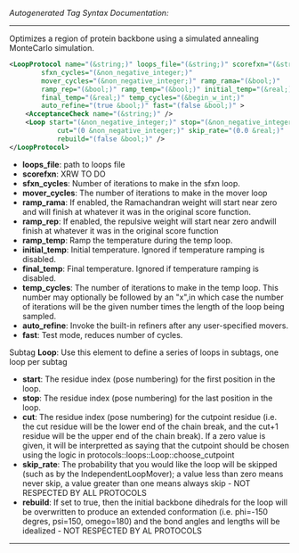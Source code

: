 _Autogenerated Tag Syntax Documentation:_

---
Optimizes a region of protein backbone using a simulated annealing MonteCarlo simulation.

```xml
<LoopProtocol name="(&string;)" loops_file="(&string;)" scorefxn="(&string;)"
        sfxn_cycles="(&non_negative_integer;)"
        mover_cycles="(&non_negative_integer;)" ramp_rama="(&bool;)"
        ramp_rep="(&bool;)" ramp_temp="(&bool;)" initial_temp="(&real;)"
        final_temp="(&real;)" temp_cycles="(&begin_w_int;)"
        auto_refine="(true &bool;)" fast="(false &bool;)" >
    <AcceptanceCheck name="(&string;)" />
    <Loop start="(&non_negative_integer;)" stop="(&non_negative_integer;)"
            cut="(0 &non_negative_integer;)" skip_rate="(0.0 &real;)"
            rebuild="(false &bool;)" />
</LoopProtocol>
```

-   **loops_file**: path to loops file
-   **scorefxn**: XRW TO DO
-   **sfxn_cycles**: Number of iterations to make in the sfxn loop.
-   **mover_cycles**: The number of iterations to make in the mover loop
-   **ramp_rama**: If enabled, the Ramachandran weight will start near zero and will finish at whatever it was in the original score function.
-   **ramp_rep**: If enabled, the repulsive weight will start near zero andwill finish at whatever it was in the original score function
-   **ramp_temp**: Ramp the temperature during the temp loop.
-   **initial_temp**: Initial temperature. Ignored if temperature ramping is disabled.
-   **final_temp**: Final temperature. Ignored if temperature ramping is disabled.
-   **temp_cycles**: The number of iterations to make in the temp loop. This number may optionally be followed by an "x",in which case the number of iterations will be the given number times the length of the loop being sampled.
-   **auto_refine**: Invoke the built-in refiners after any user-specified movers.
-   **fast**: Test mode, reduces number of cycles.


Subtag **Loop**:   Use this element to define a series of loops in subtags, one loop per subtag

-   **start**: The residue index (pose numbering) for the first position in the loop.
-   **stop**: The residue index (pose numbering) for the last position in the loop.
-   **cut**: The residue index (pose numbering) for the cutpoint residue (i.e. the cut residue will be the lower end of the chain break, and the cut+1 residue will be the upper end of the chain break). If a zero value is given, it will be interpretted as saying that the cutpoint should be chosen using the logic in protocols::loops::Loop::choose_cutpoint
-   **skip_rate**: The probability that you would like the loop will be skipped (such as by the IndependentLoopMover); a value less than zero means never skip, a value greater than one means always skip - NOT RESPECTED BY ALL PROTOCOLS
-   **rebuild**: If set to true, then the initial backbone dihedrals for the loop will be overwritten to produce an extended conformation (i.e. phi=-150 degres, psi=150, omego=180) and the bond angles and lengths will be idealized - NOT RESPECTED BY AL PROTOCOLS

---
